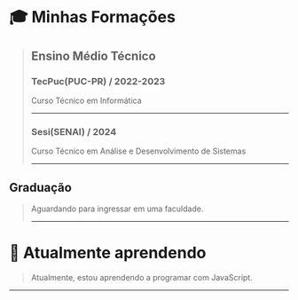 # 🎓 Minhas Formações
>## Ensino Médio Técnico
> ### TecPuc(PUC-PR) / 2022-2023
> 
> Curso Técnico em Informática
>
> ___ 
>
> ### Sesi(SENAI) / 2024
> 
> Curso Técnico em Análise e Desenvolvimento de Sistemas
>___
> 
## Graduação
> Aguardando para ingressar em uma faculdade.
>___
> 
# 🌱 Atualmente aprendendo
> Atualmente, estou aprendendo a programar com JavaScript.
___

<!--
**LorenzoBordignon07/LorenzoBordignon07** is a ✨ _special_ ✨ repository because its `README.md` (this file) appears on your GitHub profile.

Here are some ideas to get you started:

- 🔭 I’m currently working on ...
- 🌱 I’m currently learning ...
- 👯 I’m looking to collaborate on ...
- 🤔 I’m looking for help with ...
- 💬 Ask me about ...
- 📫 How to reach me: ...
- 😄 Pronouns: ...
- ⚡ Fun fact: ...
-->

